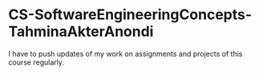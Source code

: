 # CS-SoftwareEngineeringConcepts-TahminaAkterAnondi

<p>I have to push updates of my work on assignments and projects of this course regularly.</p>
